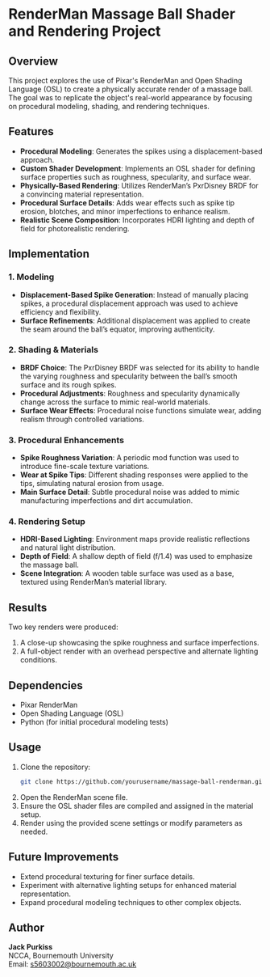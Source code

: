 # RenderMan Massage Ball Shader and Rendering Project

## Overview
This project explores the use of Pixar's RenderMan and Open Shading Language (OSL) to create a physically accurate render of a massage ball. The goal was to replicate the object's real-world appearance by focusing on procedural modeling, shading, and rendering techniques.

## Features
- **Procedural Modeling**: Generates the spikes using a displacement-based approach.
- **Custom Shader Development**: Implements an OSL shader for defining surface properties such as roughness, specularity, and surface wear.
- **Physically-Based Rendering**: Utilizes RenderMan’s PxrDisney BRDF for a convincing material representation.
- **Procedural Surface Details**: Adds wear effects such as spike tip erosion, blotches, and minor imperfections to enhance realism.
- **Realistic Scene Composition**: Incorporates HDRI lighting and depth of field for photorealistic rendering.

## Implementation
### 1. **Modeling**
- **Displacement-Based Spike Generation**: Instead of manually placing spikes, a procedural displacement approach was used to achieve efficiency and flexibility.
- **Surface Refinements**: Additional displacement was applied to create the seam around the ball’s equator, improving authenticity.

### 2. **Shading & Materials**
- **BRDF Choice**: The PxrDisney BRDF was selected for its ability to handle the varying roughness and specularity between the ball’s smooth surface and its rough spikes.
- **Procedural Adjustments**: Roughness and specularity dynamically change across the surface to mimic real-world materials.
- **Surface Wear Effects**: Procedural noise functions simulate wear, adding realism through controlled variations.

### 3. **Procedural Enhancements**
- **Spike Roughness Variation**: A periodic mod function was used to introduce fine-scale texture variations.
- **Wear at Spike Tips**: Different shading responses were applied to the tips, simulating natural erosion from usage.
- **Main Surface Detail**: Subtle procedural noise was added to mimic manufacturing imperfections and dirt accumulation.

### 4. **Rendering Setup**
- **HDRI-Based Lighting**: Environment maps provide realistic reflections and natural light distribution.
- **Depth of Field**: A shallow depth of field (f/1.4) was used to emphasize the massage ball.
- **Scene Integration**: A wooden table surface was used as a base, textured using RenderMan’s material library.

## Results
Two key renders were produced:
1. A close-up showcasing the spike roughness and surface imperfections.
2. A full-object render with an overhead perspective and alternate lighting conditions.

## Dependencies
- Pixar RenderMan
- Open Shading Language (OSL)
- Python (for initial procedural modeling tests)

## Usage
1. Clone the repository:
   ```sh
   git clone https://github.com/yourusername/massage-ball-renderman.git
   ```
2. Open the RenderMan scene file.
3. Ensure the OSL shader files are compiled and assigned in the material setup.
4. Render using the provided scene settings or modify parameters as needed.

## Future Improvements
- Extend procedural texturing for finer surface details.
- Experiment with alternative lighting setups for enhanced material representation.
- Expand procedural modeling techniques to other complex objects.

## Author
**Jack Purkiss**  
NCCA, Bournemouth University  
Email: s5603002@bournemouth.ac.uk

